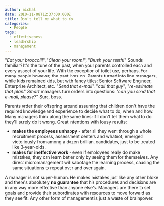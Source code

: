 ```yaml
---
author: michal
date: 2010-11-08T12:37:00.000Z
title: Don't tell me what to do
categories:
  - People
tags:
  - effectiveness
  - leadership
  - management
---
```


"_Eat your broccoli!_", "_Clean your room!_", "_Brush your teeth!_" Sounds familiar? It's the tune of the past, when your parents controlled each and every aspect of your life. With the exception of toilet use, perhaps. For many people however, the past lives on. Parents turned into line managers, while kids remained kids, but with fancy titles: Senior Software Engineer, Enterprise Architect, etc. "_Send that e-mail_", "_call that guy_", "_re-estimate that plan_." _Smart_ managers turn orders into questions: "_can you send that e-mail, please?_" Sure, boss.

Parents order their offspring around assuming that children don't have the required knowledge and experience to decide what to do, when and how. Many managers think along the same lines: if I don't tell them what to do they'll surely do it wrong. Great intentions with lousy results:

- __makes the employees unhappy__ - after all they went through a whole recruitment process, assessment centers and whatnot, emerged victoriously from among a dozen brilliant candidates, just to be treated like 3-year-olds.
- __makes for ineffective work__ - even if employees really do make mistakes, they can learn better only by seeing them for themselves. Any direct micromanagement will sabotage the learning process, causing the same situations to repeat over and over again.

A manager is not super-human. He makes mistakes just like any other bloke and there's absolutely __no guarantee__ that his procedures and decisions are in any way more effective than anyone else's. Managers are there to set goals and provide their subordinates with resources to move forward as they see fit. Any other form of management is just a waste of brainpower.
